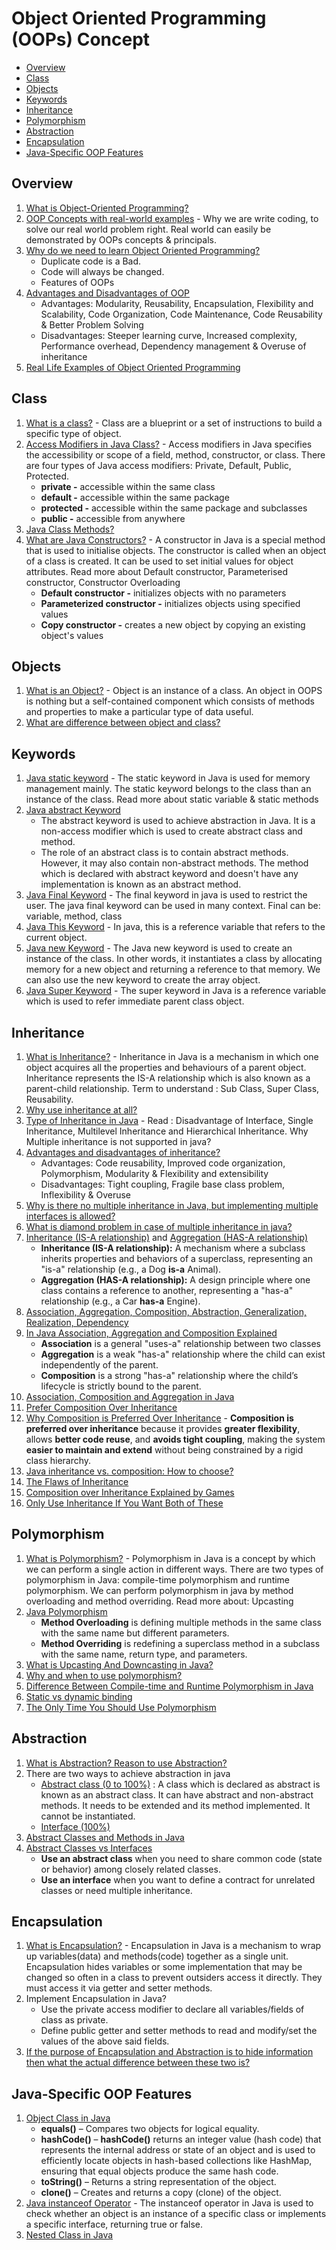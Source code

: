 # Object Oriented Programming (OOPs) Concept

- [Overview](#overview)
- [Class](#class)
- [Objects](#objects)
- [Keywords](#keywords)
- [Inheritance](#inheritance)
- [Polymorphism](#polymorphism)
- [Abstraction](#abstraction)
- [Encapsulation](#encapsulation)
- [Java-Specific OOP Features](#java-specific-oop-features)

## Overview

1. [What is Object-Oriented Programming?](https://www.w3schools.com/java/java_oop.asp)
2. [OOP Concepts with real-world examples](https://jeemariyana.medium.com/oop-concepts-with-real-world-examples-cda1cd277f4f) - Why we are write coding, to solve our real world problem right. Real world can easily be demonstrated by OOPs concepts & principals.
3. [Why do we need to learn Object Oriented Programming?](https://www.enjoyalgorithms.com/blog/why-should-we-learn-oops-concepts-in-programming)
    - Duplicate code is a Bad.
    - Code will always be changed.
    - Features of OOPs
4. [Advantages and Disadvantages of OOP](https://www.scaler.com/topics/oops-advantages/)
    - Advantages: Modularity, Reusability, Encapsulation, Flexibility and Scalability, Code Organization, Code Maintenance, Code Reusability & Better Problem Solving
    - Disadvantages: Steeper learning curve, Increased complexity, Performance overhead, Dependency management & Overuse of inheritance
5. [Real Life Examples of Object Oriented Programming](https://www.c-sharpcorner.com/blogs/real-life-examples-of-object-oriented-programming1)

## Class

1. [What is a class?](https://www.guru99.com/java-oops-class-objects.html) - Class are a blueprint or a set of instructions to build a specific type of object.
2. [Access Modifiers in Java Class?](https://www.baeldung.com/java-access-modifiers) - Access modifiers in Java specifies the accessibility or scope of a field, method, constructor, or class. There are four types of Java access modifiers: Private, Default, Public, Protected.
    - **private -** accessible within the same class
    - **default -** accessible within the same package
    - **protected -** accessible within the same package and subclasses
    - **public -** accessible from anywhere
3. [Java Class Methods?](https://www.w3schools.com/java/java_class_methods.asp)
4. [What are Java Constructors?](https://www.digitalocean.com/community/tutorials/constructor-in-java) - A constructor in Java is a special method that is used to initialise objects. The constructor is called when an object of a class is created. It can be used to set initial values for object attributes. Read more about Default constructor, Parameterised constructor, Constructor Overloading
    - **Default constructor -** initializes objects with no parameters
    - **Parameterized constructor -** initializes objects using specified values
    - **Copy constructor -** creates a new object by copying an existing object's values

## Objects

1. [What is an Object?](https://www.guru99.com/java-oops-class-objects.html) - Object is an instance of a class. An object in OOPS is nothing but a self-contained component which consists of methods and properties to make a particular type of data useful.
2. [What are difference between object and class?](https://www.scaler.com/topics/difference-between-class-and-object/)

## Keywords

1. [Java static keyword](https://www.geekster.in/articles/static-keyword-in-java/) - The static keyword in Java is used for memory management mainly. The static keyword belongs to the class than an instance of the class. Read more about static variable & static methods
2. [Java abstract Keyword](https://www.scaler.com/topics/abstract-keyword-in-java/)
    - The abstract keyword is used to achieve abstraction in Java. It is a non-access modifier which is used to create abstract class and method.
    - The role of an abstract class is to contain abstract methods. However, it may also contain non-abstract methods. The method which is declared with abstract keyword and doesn't have any implementation is known as an abstract method.
3. [Java Final Keyword](https://www.geekster.in/articles/final-keyword-in-java/) - The final keyword in java is used to restrict the user. The java final keyword can be used in many context. Final can be: variable, method, class
4. [Java This Keyword](https://www.geekster.in/articles/this-keyword-in-java/) - In java, this is a reference variable that refers to the current object.
5. [Java new Keyword](https://www.geekster.in/articles/java-new-keyword/) - The Java new keyword is used to create an instance of the class. In other words, it instantiates a class by allocating memory for a new object and returning a reference to that memory. We can also use the new keyword to create the array object.
6. [Java Super Keyword](https://www.geekster.in/articles/super-keyword-in-java/) - The super keyword in Java is a reference variable which is used to refer immediate parent class object.

## Inheritance

1. [What is Inheritance?](https://www.geekster.in/articles/java-inheritance/) - Inheritance in Java is a mechanism in which one object acquires all the properties and behaviours of a parent object. Inheritance represents the IS-A relationship which is also known as a parent-child relationship. Term to understand : Sub Class, Super Class, Reusability.
2. [Why use inheritance at all?](https://stackoverflow.com/questions/3351666/why-use-inheritance-at-all)
3. [Type of Inheritance in Java](https://www.studytonight.com/java/inheritance-in-java.php) - Read : Disadvantage of Interface, Single Inheritance, Multilevel Inheritance and Hierarchical Inheritance. Why Multiple inheritance is not supported in java?
4. [Advantages and disadvantages of inheritance?](https://www.studytrigger.com/article/inheritance-in-java/)
    - Advantages: Code reusability, Improved code organization, Polymorphism, Modularity & Flexibility and extensibility
    - Disadvantages: Tight coupling, Fragile base class problem, Inflexibility & Overuse
5. [Why is there no multiple inheritance in Java, but implementing multiple interfaces is allowed?](https://stackoverflow.com/questions/2515477/why-is-there-no-multiple-inheritance-in-java-but-implementing-multiple-interfac)
6. [What is diamond problem in case of multiple inheritance in java?](https://www.ccbp.in/blog/articles/diamond-problem-in-java)
7. [Inheritance (IS-A relationship)](https://www.scaler.com/topics/what-is-is-a-relationship-in-java/) and [Aggregation (HAS-A relationship)](https://www.ccbp.in/blog/articles/has-a-relationship-in-java) 
    - **Inheritance (IS-A relationship):** A mechanism where a subclass inherits properties and behaviors of a superclass, representing an "is-a" relationship (e.g., a Dog **is-a** Animal).
    - **Aggregation (HAS-A relationship):** A design principle where one class contains a reference to another, representing a "has-a" relationship (e.g., a Car **has-a** Engine).
8. [Association, Aggregation, Composition, Abstraction, Generalization, Realization, Dependency](https://javapapers.com/oops/association-aggregation-composition-abstraction-generalization-realization-dependency/)
9. [In Java Association, Aggregation and Composition Explained](https://javaocean.in/aggregation-and-composition-explained-in-java/)
    - **Association** is a general "uses-a" relationship between two classes
    - **Aggregation** is a weak "has-a" relationship where the child can exist independently of the parent.
    - **Composition** is a strong "has-a" relationship where the child’s lifecycle is strictly bound to the parent.
10. [Association, Composition and Aggregation in Java](https://www.scaler.com/topics/association-composition-and-aggregation-in-java/)
11. [Prefer Composition Over Inheritance](https://freedium.cfd/https://medium.com/better-programming/prefer-composition-over-inheritance-1602d5149ea1)
12. [Why Composition is Preferred Over Inheritance](https://dev.to/leapcell/from-java-to-go-why-composition-is-preferred-over-inheritance-17h4) - **Composition is preferred over inheritance** because it provides **greater flexibility**, allows **better code reuse**, and **avoids tight coupling**, making the system **easier to maintain and extend** without being constrained by a rigid class hierarchy.
13. [Java inheritance vs. composition: How to choose?](https://www.infoworld.com/article/2261980/java-challenger-7-debugging-java-inheritance.html)
14. [The Flaws of Inheritance](https://youtu.be/hxGOiiR9ZKg) 
15. [Composition over Inheritance Explained by Games](https://youtu.be/HNzP1aLAffM) 
16. [Only Use Inheritance If You Want Both of These](https://youtu.be/C3B5IIlt4-0) 

## Polymorphism

1. [What is Polymorphism?](https://www.geekster.in/articles/polymorphism-in-java/) - Polymorphism in Java is a concept by which we can perform a single action in different ways. There are two types of polymorphism in Java: compile-time polymorphism and runtime polymorphism. We can perform polymorphism in java by method overloading and method overriding. Read more about: Upcasting
2. [Java Polymorphism](https://youtu.be/jhDUxynEQRI)
    - **Method Overloading** is defining multiple methods in the same class with the same name but different parameters.
    - **Method Overriding** is redefining a superclass method in a subclass with the same name, return type, and parameters.
3. [What is Upcasting And Downcasting in Java?](https://www.scaler.com/topics/upcasting-and-downcasting-in-java/)
4. [Why and when to use polymorphism?](https://medium.com/swlh/why-and-when-to-use-polymorphism-ffcbf3709509)
5. [Difference Between Compile-time and Runtime Polymorphism in Java](https://www.enjoyalgorithms.com/blog/difference-between-compile-time-and-runtime-polymorphism)
6. [Static vs dynamic binding](https://beginnersbook.com/2013/04/java-static-dynamic-binding/)
7. [The Only Time You Should Use Polymorphism](https://youtu.be/YaSMkzmc_sA)

## Abstraction

1. [What is Abstraction? Reason to use Abstraction?](https://www.ccbp.in/blog/articles/what-is-abstraction-in-java)
2. There are two ways to achieve abstraction in java
    - [Abstract class (0 to 100%)](https://www.scaler.com/topics/java/abstract-class-in-java/) : A class which is declared as abstract is known as an abstract class. It can have abstract and non-abstract methods. It needs to be extended and its method implemented. It cannot be instantiated.
    - [Interface (100%)](https://www.scaler.com/topics/java/interface-in-java/)
3. [Abstract Classes and Methods in Java](https://youtu.be/HvPlEJ3LHgE)
4. [Abstract Classes vs Interfaces](https://youtu.be/Lnqmde9LP74)
    - **Use an abstract class** when you need to share common code (state or behavior) among closely related classes.
    - **Use an interface** when you want to define a contract for unrelated classes or need multiple inheritance.

## Encapsulation

1. [What is Encapsulation?](https://www.scaler.com/topics/java/encapsulation-in-java/) - Encapsulation in Java is a mechanism to wrap up variables(data) and methods(code) together as a single unit. Encapsulation hides variables or some implementation that may be changed so often in a class to prevent outsiders access it directly. They must access it via getter and setter methods.
2. Implement Encapsulation in Java?
    - Use the private access modifier to declare all variables/fields of class as private.
    - Define public getter and setter methods to read and modify/set the values of the above said fields.
3. [If the purpose of Encapsulation and Abstraction is to hide information then what the actual difference between these two is?](https://stackoverflow.com/questions/15176356/difference-between-encapsulation-and-abstraction)

## Java-Specific OOP Features

1. [Object Class in Java](https://www.scaler.com/topics/object-class-in-java/)
    - **equals()** – Compares two objects for logical equality.
    - **hashCode()** – **hashCode()** returns an integer value (hash code) that represents the internal address or state of an object and is used to efficiently locate objects in hash-based collections like HashMap, ensuring that equal objects produce the same hash code.
    - **toString()** – Returns a string representation of the object.
    - **clone()** – Creates and returns a copy (clone) of the object.
2. [Java instanceof Operator](https://www.baeldung.com/java-instanceof) - The instanceof operator in Java is used to check whether an object is an instance of a specific class or implements a specific interface, returning true or false.
3. [Nested Class in Java](https://www.scaler.com/topics/what-is-nested-class-in-java/)
